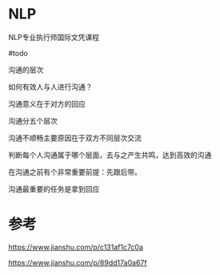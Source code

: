 # NLP

NLP专业执行师国际文凭课程

#todo



沟通的层次

如何有效人与人进行沟通？

沟通意义在于对方的回应

沟通分五个层次

沟通不顺畅主要原因在于双方不同层次交流



判断每个人沟通属于哪个层面，去与之产生共鸣，达到高效的沟通

在沟通之前有个非常重要前提：先跟后带。

沟通最重要的任务是拿到回应





# 参考

https://www.jianshu.com/p/c131af1c7c0a

https://www.jianshu.com/p/89dd17a0a67f







